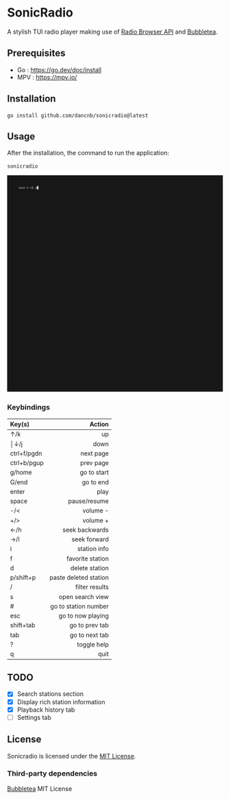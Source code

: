 # SonicRadio

A stylish TUI radio player making use of [Radio Browser API](https://www.radio-browser.info/) and [Bubbletea](https://github.com/charmbracelet/bubbletea).

## Prerequisites
* Go : https://go.dev/doc/install
* MPV  : https://mpv.io/

## Installation

    go install github.com/dancnb/sonicradio@latest

## Usage

After the installation, the command to run the application:

    sonicradio


![ Demo](demo.gif)

### Keybindings

| Key(s)          |                          Action |
|:----------------|--------------------------------:|
|↑/k              |                              up |
│↓/j              |                            down |
|ctrl+f/pgdn      |                       next page |
|ctrl+b/pgup      |                       prev page |
|g/home           |                     go to start |
|G/end            |                       go to end |
|enter            |                            play |
|space            |                    pause/resume |
|-/<              |                        volume - |
|+/>              |                        volume + |
|←/h              |                  seek backwards |
|→/l              |                    seek forward |
|i                |                    station info |
|f                |                favorite station |
|d                |                  delete station |
|p/shift+p        |           paste deleted station |
|/                |                  filter results |
|s                |                open search view |
|#                |            go to station number |
|esc              |               go to now playing |
|shift+tab        |                  go to prev tab |
|tab              |                  go to next tab |
|?                |                     toggle help |
|q                |                            quit |

## TODO

- [x] Search stations section
- [x] Display rich station information
- [x] Playback history tab
- [ ] Settings tab

## License

Sonicradio is licensed under the [MIT License](LICENSE).

### Third-party dependencies

[Bubbletea](https://github.com/charmbracelet/bubbletea/blob/master/LICENSE) MIT License